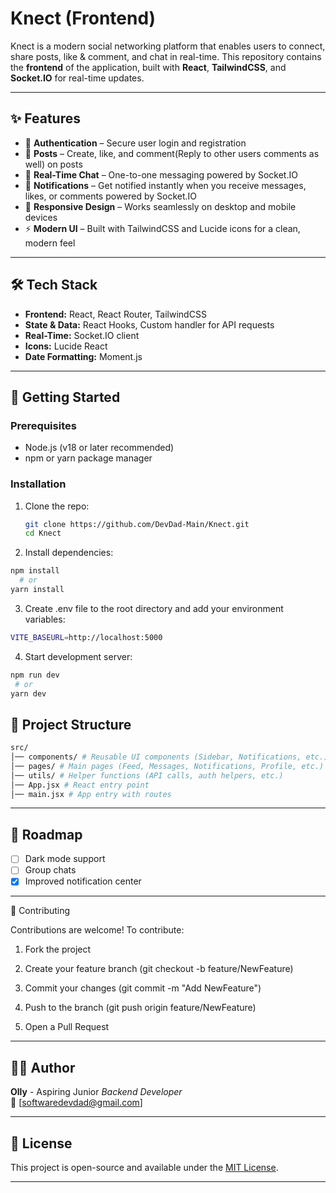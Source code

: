 # Knect (Frontend)

Knect is a modern social networking platform that enables users to connect, share posts, like & comment, and chat in real-time. This repository contains the **frontend** of the application, built with **React**, **TailwindCSS**, and **Socket.IO** for real-time updates.

---

## ✨ Features

- 🔐 **Authentication** – Secure user login and registration
- 📝 **Posts** – Create, like, and comment(Reply to other users comments as well) on posts
- 💬 **Real-Time Chat** – One-to-one messaging powered by Socket.IO
- 🔔 **Notifications** – Get notified instantly when you receive messages, likes, or comments powered by Socket.IO
- 📱 **Responsive Design** – Works seamlessly on desktop and mobile devices
- ⚡ **Modern UI** – Built with TailwindCSS and Lucide icons for a clean, modern feel

---

## 🛠️ Tech Stack

- **Frontend:** React, React Router, TailwindCSS
- **State & Data:** React Hooks, Custom handler for API requests
- **Real-Time:** Socket.IO client
- **Icons:** Lucide React
- **Date Formatting:** Moment.js

---

## 🚀 Getting Started

### Prerequisites

- Node.js (v18 or later recommended)
- npm or yarn package manager

### Installation

1. Clone the repo:

   ```bash
   git clone https://github.com/DevDad-Main/Knect.git
   cd Knect
   ```

2. Install dependencies:

```bash
npm install
  # or
yarn install
```

3. Create .env file to the root directory and add your environment variables:

```bash
VITE_BASEURL=http://localhost:5000
```

4. Start development server:

```bash
npm run dev
 # or
yarn dev
```

## 📂 Project Structure

```bash
src/
│── components/ # Reusable UI components (Sidebar, Notifications, etc.)
│── pages/ # Main pages (Feed, Messages, Notifications, Profile, etc.)
│── utils/ # Helper functions (API calls, auth helpers, etc.)
│── App.jsx # React entry point
│── main.jsx # App entry with routes

```

---

## 🔮 Roadmap

- [ ] Dark mode support
- [ ] Group chats
- [x] Improved notification center

---

🤝 Contributing

Contributions are welcome! To contribute:

1. Fork the project

2. Create your feature branch (git checkout -b feature/NewFeature)

3. Commit your changes (git commit -m "Add NewFeature")

4. Push to the branch (git push origin feature/NewFeature)

5. Open a Pull Request

---

## 🧑‍💻 Author

**Olly** - Aspiring Junior _Backend Developer_  
📨 [softwaredevdad@gmail.com]

---

## 🪪 License

This project is open-source and available under the [MIT License](LICENSE).

---
